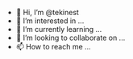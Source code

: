 - 👋 Hi, I’m @tekinest
- 👀 I’m interested in ...
- 🌱 I’m currently learning ...
- 💞️ I’m looking to collaborate on ...
- 📫 How to reach me ...

<!---
tekinest/tekinest is a ✨ special ✨ repository because its `README.md` (this file) appears on your GitHub profile.
You can click the Preview link to take a look at your changes.
--->
